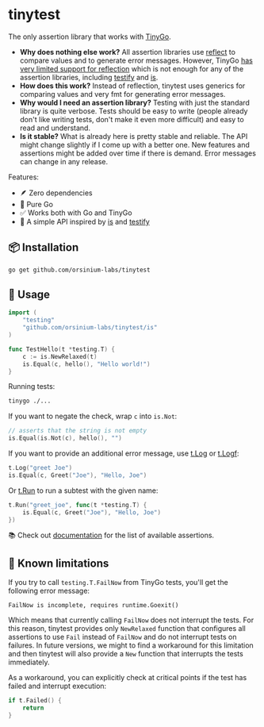 # tinytest

The only assertion library that works with [TinyGo](https://tinygo.org/).

* **Why does nothing else work?** All assertion libraries use [reflect](https://pkg.go.dev/reflect) to compare values and to generate error messages. However, TinyGo [has very limited support for reflection](https://tinygo.org/docs/reference/lang-support/#reflection) which is not enough for any of the assertion libraries, including [testify](https://github.com/stretchr/testify) and [is](https://github.com/matryer/is).
* **How does this work?** Instead of reflection, tinytest uses generics for comparing values and very fmt for generating error messages.
* **Why would I need an assertion library?** Testing with just the standard library is quite verbose. Tests should be easy to write (people already don't like writing tests, don't make it even more difficult) and easy to read and understand.
* **Is it stable?** What is already here is pretty stable and reliable. The API might change slightly if I come up with a better one. New features and assertions might be added over time if there is demand. Error messages can change in any release.

Features:

* 🪶 Zero dependencies
* 🐹 Pure Go
* ✅ Works both with Go and TinyGo
* 🧠 A simple API inspired by [is](https://github.com/matryer/is) and [testify](https://github.com/stretchr/testify)

## 📦 Installation

```bash
go get github.com/orsinium-labs/tinytest
```

## 🔧 Usage

```go
import (
    "testing"
    "github.com/orsinium-labs/tinytest/is"
)

func TestHello(t *testing.T) {
    c := is.NewRelaxed(t)
    is.Equal(c, hello(), "Hello world!")
}
```

Running tests:

```bash
tinygo ./...
```

If you want to negate the check, wrap `c` into `is.Not`:

```go
// asserts that the string is not empty
is.Equal(is.Not(c), hello(), "")
```

If you want to provide an additional error message, use [t.Log](https://pkg.go.dev/testing#T.Log) or [t.Logf](https://pkg.go.dev/testing#T.Logf):

```go
t.Log("greet Joe")
is.Equal(c, Greet("Joe"), "Hello, Joe")
```

Or [t.Run](https://pkg.go.dev/testing#T.Run) to run a subtest with the given name:

```go
t.Run("greet_joe", func(t *testing.T) {
    is.Equal(c, Greet("Joe"), "Hello, Joe")
})
```

📚 Check out [documentation](https://pkg.go.dev/github.com/orsinium-labs/tinytest/is) for the list of available assertions.

## 🙅 Known limitations

If you try to call `testing.T.FailNow` from TinyGo tests, you'll get the following error message:

```text
FailNow is incomplete, requires runtime.Goexit()
```

Which means that currently calling `FailNow` does not interrupt the tests. For this reason, tinytest provides only `NewRelaxed` function that configures all assertions to use `Fail` instead of `FailNow` and do not interrupt tests on failures. In future versions, we might to find a workaround for this limitation and then tinytest will also provide a `New` function that interrupts the tests immediately.

As a workaround, you can explicitly check at critical points if the test has failed and interrupt execution:

```go
if t.Failed() {
    return
}
```
